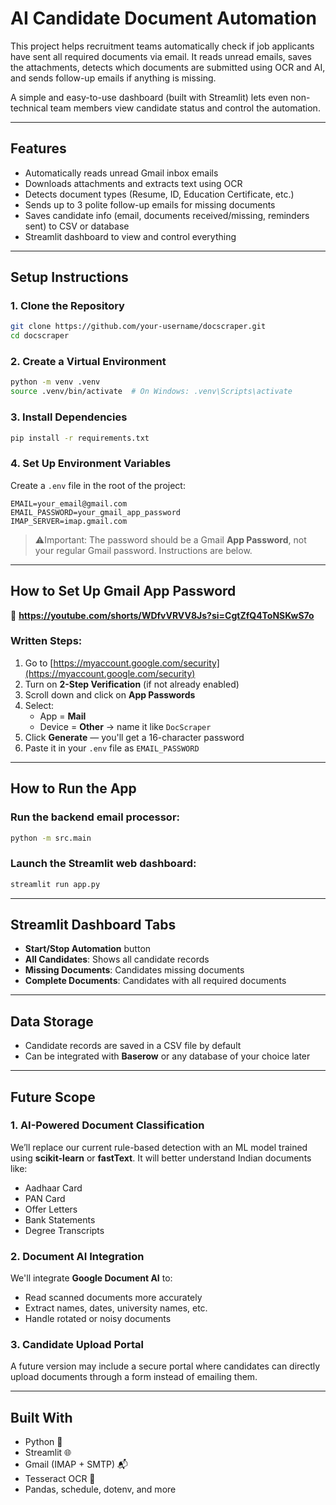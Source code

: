 # AI Candidate Document Automation

This project helps recruitment teams automatically check if job applicants have sent all required documents via email. It reads unread emails, saves the attachments, detects which documents are submitted using OCR and AI, and sends follow-up emails if anything is missing.

A simple and easy-to-use dashboard (built with Streamlit) lets even non-technical team members view candidate status and control the automation.

---

## Features

-  Automatically reads unread Gmail inbox emails  
-  Downloads attachments and extracts text using OCR  
-  Detects document types (Resume, ID, Education Certificate, etc.)  
-  Sends up to 3 polite follow-up emails for missing documents  
-  Saves candidate info (email, documents received/missing, reminders sent) to CSV or database  
-  Streamlit dashboard to view and control everything  

---

## Setup Instructions

### 1. Clone the Repository

```bash
git clone https://github.com/your-username/docscraper.git
cd docscraper
```

### 2. Create a Virtual Environment

```bash
python -m venv .venv
source .venv/bin/activate  # On Windows: .venv\Scripts\activate
```

### 3. Install Dependencies

```bash
pip install -r requirements.txt
```

### 4. Set Up Environment Variables

Create a `.env` file in the root of the project:

```env
EMAIL=your_email@gmail.com
EMAIL_PASSWORD=your_gmail_app_password
IMAP_SERVER=imap.gmail.com
```

> ⚠Important: The password should be a Gmail **App Password**, not your regular Gmail password. Instructions are below.

---

## How to Set Up Gmail App Password

🎥 **https://youtube.com/shorts/WDfvVRVV8Js?si=CgtZfQ4ToNSKwS7o**

### Written Steps:
1. Go to [https://myaccount.google.com/security](https://myaccount.google.com/security)
2. Turn on **2-Step Verification** (if not already enabled)
3. Scroll down and click on **App Passwords**
4. Select:  
   - App = **Mail**  
   - Device = **Other** → name it like `DocScraper`  
5. Click **Generate** — you'll get a 16-character password  
6. Paste it in your `.env` file as `EMAIL_PASSWORD`

---

##  How to Run the App

### Run the backend email processor:

```bash
python -m src.main
```

### Launch the Streamlit web dashboard:

```bash
streamlit run app.py
```

---

##  Streamlit Dashboard Tabs

-  **Start/Stop Automation** button  
-  **All Candidates**: Shows all candidate records  
-  **Missing Documents**: Candidates missing documents  
-  **Complete Documents**: Candidates with all required documents  

---

##  Data Storage

- Candidate records are saved in a CSV file by default  
- Can be integrated with **Baserow** or any database of your choice later

---

##  Future Scope

### 1. AI-Powered Document Classification

We’ll replace our current rule-based detection with an ML model trained using **scikit-learn** or **fastText**. It will better understand Indian documents like:
- Aadhaar Card
- PAN Card
- Offer Letters
- Bank Statements
- Degree Transcripts

### 2. Document AI Integration

We'll integrate **Google Document AI** to:
- Read scanned documents more accurately
- Extract names, dates, university names, etc.
- Handle rotated or noisy documents

### 3. Candidate Upload Portal

A future version may include a secure portal where candidates can directly upload documents through a form instead of emailing them.

---

##  Built With

- Python 🐍  
- Streamlit 🌐  
- Gmail (IMAP + SMTP) 📬  
- Tesseract OCR 🧠  
- Pandas, schedule, dotenv, and more  

